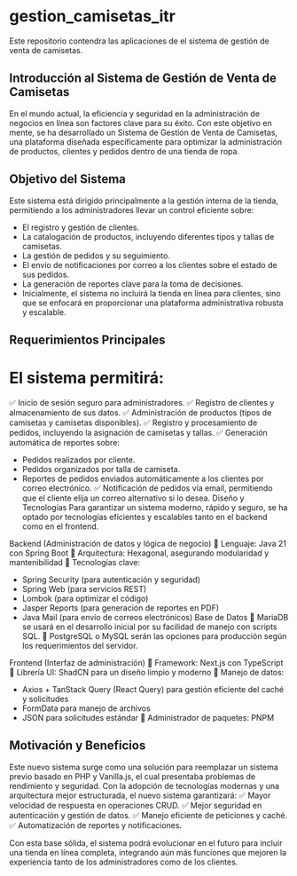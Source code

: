 # gestion_camisetas_itr
Este repositorio contendra las aplicaciones de el sistema de gestión de venta de camisetas.

## Introducción al Sistema de Gestión de Venta de Camisetas
En el mundo actual, la eficiencia y seguridad en la administración de negocios en línea son factores clave para su éxito. Con este objetivo en mente, se ha desarrollado un Sistema de Gestión de Venta de Camisetas, una plataforma diseñada específicamente para optimizar la administración de productos, clientes y pedidos dentro de una tienda de ropa.

## Objetivo del Sistema
Este sistema está dirigido principalmente a la gestión interna de la tienda, permitiendo a los administradores llevar un control eficiente sobre:
- El registro y gestión de clientes.
- La catalogación de productos, incluyendo diferentes tipos y tallas de camisetas.
- La gestión de pedidos y su seguimiento.
- El envío de notificaciones por correo a los clientes sobre el estado de sus pedidos.
- La generación de reportes clave para la toma de decisiones.
- Inicialmente, el sistema no incluirá la tienda en línea para clientes, sino que se enfocará en proporcionar una plataforma administrativa robusta y escalable.

## Requerimientos Principales
# El sistema permitirá:
✅ Inicio de sesión seguro para administradores.
✅ Registro de clientes y almacenamiento de sus datos.
✅ Administración de productos (tipos de camisetas y camisetas disponibles).
✅ Registro y procesamiento de pedidos, incluyendo la asignación de camisetas y tallas.
✅ Generación automática de reportes sobre:
- Pedidos realizados por cliente.
- Pedidos organizados por talla de camiseta.
- Reportes de pedidos enviados automáticamente a los clientes por correo electrónico.
✅ Notificación de pedidos vía email, permitiendo que el cliente elija un correo alternativo si lo desea.
Diseño y Tecnologías
Para garantizar un sistema moderno, rápido y seguro, se ha optado por tecnologías eficientes y escalables tanto en el backend como en el frontend.

Backend (Administración de datos y lógica de negocio)
📌 Lenguaje: Java 21 con Spring Boot
📌 Arquitectura: Hexagonal, asegurando modularidad y mantenibilidad
📌 Tecnologías clave:

- Spring Security (para autenticación y seguridad)
- Spring Web (para servicios REST)
- Lombok (para optimizar el código)
- Jasper Reports (para generación de reportes en PDF)
- Java Mail (para envío de correos electrónicos)
Base de Datos
📌 MariaDB se usará en el desarrollo inicial por su facilidad de manejo con scripts SQL.
📌 PostgreSQL o MySQL serán las opciones para producción según los requerimientos del servidor.

Frontend (Interfaz de administración)
📌 Framework: Next.js con TypeScript
📌 Librería UI: ShadCN para un diseño limpio y moderno
📌 Manejo de datos:
- Axios + TanStack Query (React Query) para gestión eficiente del caché y solicitudes
- FormData para manejo de archivos
- JSON para solicitudes estándar
📌 Administrador de paquetes: PNPM
## Motivación y Beneficios
Este nuevo sistema surge como una solución para reemplazar un sistema previo basado en PHP y Vanilla.js, el cual presentaba problemas de rendimiento y seguridad. Con la adopción de tecnologías modernas y una arquitectura mejor estructurada, el nuevo sistema garantizará:
✅ Mayor velocidad de respuesta en operaciones CRUD.
✅ Mejor seguridad en autenticación y gestión de datos.
✅ Manejo eficiente de peticiones y caché.
✅ Automatización de reportes y notificaciones.

Con esta base sólida, el sistema podrá evolucionar en el futuro para incluir una tienda en línea completa, integrando aún más funciones que mejoren la experiencia tanto de los administradores como de los clientes.